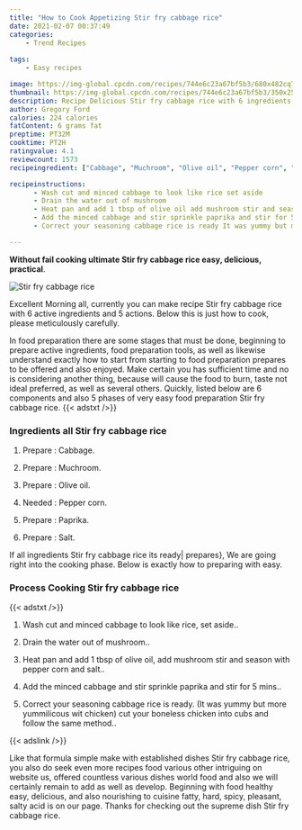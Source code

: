 ```yaml
---
title: "How to Cook Appetizing Stir fry cabbage rice"
date: 2021-02-07 00:37:49
categories:
    - Trend Recipes
    
tags:
    - Easy recipes

image: https://img-global.cpcdn.com/recipes/744e6c23a67bf5b3/680x482cq70/stir-fry-cabbage-rice-recipe-main-photo.jpg
thumbnail: https://img-global.cpcdn.com/recipes/744e6c23a67bf5b3/350x250cq70/stir-fry-cabbage-rice-recipe-main-photo.jpg
description: Recipe Delicious Stir fry cabbage rice with 6 ingredients and 5 stages of easy cooking.
author: Gregory Ford
calories: 224 calories
fatContent: 6 grams fat
preptime: PT32M
cooktime: PT2H
ratingvalue: 4.1
reviewcount: 1573
recipeingredient: ["Cabbage", "Muchroom", "Olive oil", "Pepper corn", "Paprika", "Salt"]

recipeinstructions: 
      - Wash cut and minced cabbage to look like rice set aside 
      - Drain the water out of mushroom 
      - Heat pan and add 1 tbsp of olive oil add mushroom stir and season with pepper corn and salt 
      - Add the minced cabbage and stir sprinkle paprika and stir for 5 mins 
      - Correct your seasoning cabbage rice is ready It was yummy but more yummilicous wit chicken cut your boneless chicken into cubs and follow the same method

---
```




**Without fail cooking ultimate Stir fry cabbage rice easy, delicious, practical**. 


![Stir fry cabbage rice](https://img-global.cpcdn.com/recipes/744e6c23a67bf5b3/680x482cq70/stir-fry-cabbage-rice-recipe-main-photo.jpg "Stir fry cabbage rice")




Excellent Morning all, currently you can make recipe Stir fry cabbage rice with 6 active ingredients and 5 actions. Below this is just how to cook, please meticulously carefully.

In food preparation there are some stages that must be done, beginning to prepare active ingredients, food preparation tools, as well as likewise understand exactly how to start from starting to food preparation prepares to be offered and also enjoyed. Make certain you has sufficient time and no is considering another thing, because will cause the food to burn, taste not ideal preferred, as well as several others. Quickly, listed below are 6 components and also 5 phases of very easy food preparation Stir fry cabbage rice.
{{< adstxt />}}

### Ingredients all Stir fry cabbage rice


1. Prepare  : Cabbage.

1. Prepare  : Muchroom.

1. Prepare  : Olive oil.

1. Needed  : Pepper corn.

1. Prepare  : Paprika.

1. Prepare  : Salt.



If all ingredients Stir fry cabbage rice its ready| prepares}, We are going right into the cooking phase. Below is exactly how to preparing with easy.

### Process Cooking Stir fry cabbage rice

{{< adstxt />}}


1. Wash cut and minced cabbage to look like rice, set aside..



1. Drain the water out of mushroom..



1. Heat pan and add 1 tbsp of olive oil, add mushroom stir and season with pepper corn and salt..



1. Add the minced cabbage and stir sprinkle paprika and stir for 5 mins..



1. Correct your seasoning cabbage rice is ready. (It was yummy but more yummilicous wit chicken) cut your boneless chicken into cubs and follow the same method..





{{< adslink />}}

Like that formula simple make with established dishes Stir fry cabbage rice, you also do seek even more recipes food various other intriguing on website us, offered countless various dishes world food and also we will certainly remain to add as well as develop. Beginning with food healthy easy, delicious, and also nourishing to cuisine fatty, hard, spicy, pleasant, salty acid is on our page. Thanks for checking out the supreme dish Stir fry cabbage rice.
